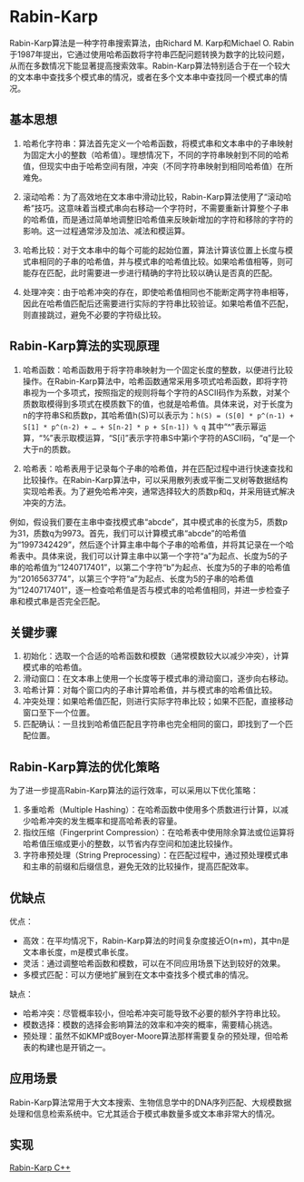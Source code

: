 # Rabin-Karp

Rabin-Karp算法是一种字符串搜索算法，由Richard M. Karp和Michael O. Rabin于1987年提出，它通过使用哈希函数将字符串匹配问题转换为数字的比较问题，从而在多数情况下能显著提高搜索效率。Rabin-Karp算法特别适合于在一个较大的文本串中查找多个模式串的情况，或者在多个文本串中查找同一个模式串的情况。

## 基本思想

1. 哈希化字符串：算法首先定义一个哈希函数，将模式串和文本串中的子串映射为固定大小的整数（哈希值）。理想情况下，不同的字符串映射到不同的哈希值，但现实中由于哈希空间有限，冲突（不同字符串映射到相同哈希值）在所难免。

2. 滚动哈希：为了高效地在文本串中滑动比较，Rabin-Karp算法使用了“滚动哈希”技巧。这意味着当模式串向右移动一个字符时，不需要重新计算整个子串的哈希值，而是通过简单地调整旧哈希值来反映新增加的字符和移除的字符的影响。这一过程通常涉及加法、减法和模运算。

3. 哈希比较：对于文本串中的每个可能的起始位置，算法计算该位置上长度与模式串相同的子串的哈希值，并与模式串的哈希值比较。如果哈希值相等，则可能存在匹配，此时需要进一步进行精确的字符比较以确认是否真的匹配。

4. 处理冲突：由于哈希冲突的存在，即使哈希值相同也不能断定两字符串相等，因此在哈希值匹配后还需要进行实际的字符串比较验证。如果哈希值不匹配，则直接跳过，避免不必要的字符级比较。

## Rabin-Karp算法的实现原理

1. 哈希函数：哈希函数用于将字符串映射为一个固定长度的整数，以便进行比较操作。在Rabin-Karp算法中，哈希函数通常采用多项式哈希函数，即将字符串视为一个多项式，按照指定的规则将每个字符的ASCII码作为系数，对某个质数取模得到多项式在模质数下的值，也就是哈希值。具体来说，对于长度为n的字符串S和质数p，其哈希值h(S)可以表示为：`h(S) = (S[0] * p^(n-1) + S[1] * p^(n-2) + … + S[n-2] * p + S[n-1]) % q`
其中“^”表示幂运算，“%”表示取模运算，“S[i]”表示字符串S中第i个字符的ASCII码，“q”是一个大于n的质数。

2. 哈希表：哈希表用于记录每个子串的哈希值，并在匹配过程中进行快速查找和比较操作。在Rabin-Karp算法中，可以采用散列表或平衡二叉树等数据结构实现哈希表。为了避免哈希冲突，通常选择较大的质数p和q，并采用链式解决冲突的方法。

例如，假设我们要在主串中查找模式串“abcde”，其中模式串的长度为5，质数p为31，质数q为9973。首先，我们可以计算模式串“abcde”的哈希值为“1997342429”，然后逐个计算主串中每个子串的哈希值，并将其记录在一个哈希表中。具体来说，我们可以计算主串中以第一个字符“a”为起点、长度为5的子串的哈希值为“1240717401”，以第二个字符“b”为起点、长度为5的子串的哈希值为“2016563774”，以第三个字符“a”为起点、长度为5的子串的哈希值为“1240717401”，逐一检查哈希值是否与模式串的哈希值相同，并进一步检查子串和模式串是否完全匹配。

## 关键步骤

1. 初始化：选取一个合适的哈希函数和模数（通常模数较大以减少冲突），计算模式串的哈希值。
2. 滑动窗口：在文本串上使用一个长度等于模式串的滑动窗口，逐步向右移动。
3. 哈希计算：对每个窗口内的子串计算哈希值，并与模式串的哈希值比较。
4. 冲突处理：如果哈希值匹配，则进行实际字符串比较；如果不匹配，直接移动窗口至下一个位置。
5. 匹配确认：一旦找到哈希值匹配且字符串也完全相同的窗口，即找到了一个匹配位置。

## Rabin-Karp算法的优化策略

为了进一步提高Rabin-Karp算法的运行效率，可以采用以下优化策略：

1. 多重哈希（Multiple Hashing）：在哈希函数中使用多个质数进行计算，以减少哈希冲突的发生概率和提高哈希表的容量。
2. 指纹压缩（Fingerprint Compression）：在哈希表中使用除余算法或位运算将哈希值压缩成更小的整数，以节省内存空间和加速比较操作。
3. 字符串预处理（String Preprocessing）：在匹配过程中，通过预处理模式串和主串的前缀和后缀信息，避免无效的比较操作，提高匹配效率。

## 优缺点

优点：

* 高效：在平均情况下，Rabin-Karp算法的时间复杂度接近O(n+m)，其中n是文本串长度，m是模式串长度。
* 灵活：通过调整哈希函数和模数，可以在不同应用场景下达到较好的效果。
* 多模式匹配：可以方便地扩展到在文本中查找多个模式串的情况。

缺点：

* 哈希冲突：尽管概率较小，但哈希冲突可能导致不必要的额外字符串比较。
* 模数选择：模数的选择会影响算法的效率和冲突的概率，需要精心挑选。
* 预处理：虽然不如KMP或Boyer-Moore算法那样需要复杂的预处理，但哈希表的构建也是开销之一。

## 应用场景

Rabin-Karp算法常用于大文本搜索、生物信息学中的DNA序列匹配、大规模数据处理和信息检索系统中。它尤其适合于模式串数量多或文本串非常大的情况。

## 实现

[Rabin-Karp C++](./Rabin-Karp.cpp)
